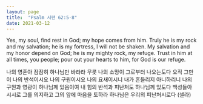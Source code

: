 ```yaml
---
layout: page
title:  "Psalm 시편 62:5-8"
date: 2021-03-12
---
```

Yes, my soul, find rest in God;
my hope comes from him.
Truly he is my rock and my salvation;
he is my fortress, I will not be shaken.
My salvation and my honor depend on God;
he is my mighty rock, my refuge.
Trust in him at all times, you people;
pour out your hearts to him,
for God is our refuge.

나의 영혼아 잠잠히 하나님만 바라라 무릇 나의 소망이 그로부터 나오는도다
오직 그만이 나의 반석이시요 나의 구원이시요 나의 요새이시니 내가 흔들리지 아니하리니
나의 구원과 영광이 하나님께 있음이여 내 힘의 반석과 피난처도 하나님께 있도다
백성들아 시시로 그를 의지하고 그의 앞에 마음을 토하라 하나님은 우리의 피난처시로다 (셀라)
